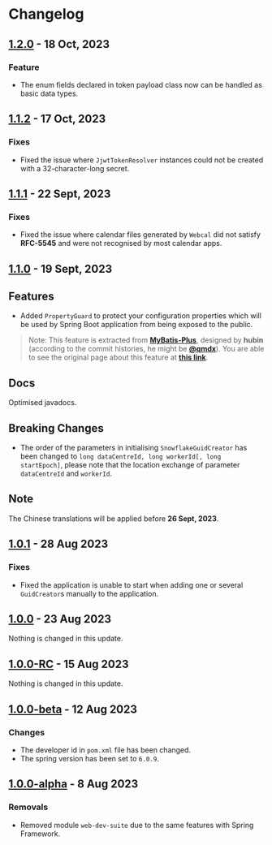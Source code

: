 # Changelog

## [1.2.0](https://github.com/CodeCraftersCN/jdevkit/releases/tag/v1.2.0) - 18 Oct, 2023

### Feature

- The enum fields declared in token payload class now can be handled as basic data types.

## [1.1.2](https://github.com/CodeCraftersCN/jdevkit/releases/tag/v1.1.2) - 17 Oct, 2023

### Fixes

- Fixed the issue where `JjwtTokenResolver` instances could not be created with a 32-character-long secret.

## [1.1.1](https://github.com/CodeCraftersCN/jdevkit/releases/tag/v1.1.1) - 22 Sept, 2023

### Fixes

- Fixed the issue where calendar files generated by `Webcal` did not satisfy **RFC-5545** and were not recognised by most calendar apps.

## [1.1.0](https://github.com/CodeCraftersCN/jdevkit/releases/tag/v1.1.0) - 19 Sept, 2023

## Features

- Added `PropertyGuard` to protect your configuration properties which will be used by Spring Boot application from being exposed to the public.
> Note:
> This feature is extracted from [**MyBatis-Plus**](https://github.com/baomidou/mybatis-plus), designed by **hubin** (according to the commit histories, he might be [**@qmdx**](https://github.com/qmdx)).
> You are able to see the original page about this feature at [**this link**](https://baomidou.com/pages/e0a5ce/).

## Docs

Optimised javadocs.

## Breaking Changes

- The order of the parameters in initialising `SnowflakeGuidCreator` has been changed to `long dataCentreId, long workerId[, long startEpoch]`, please note that the location exchange of parameter `dataCentreId` and `workerId`.

## Note

The Chinese translations will be applied before **26 Sept, 2023**.

## [1.0.1](https://github.com/CodeCraftersCN/jdevkit/releases/tag/v1.0.1) - 28 Aug 2023

### Fixes

- Fixed the application is unable to start when adding one or several `GuidCreator`s manually to the application.

## [1.0.0](https://github.com/CodeCraftersCN/jdevkit/releases/tag/v1.0.0) - 23 Aug 2023

Nothing is changed in this update.

## [1.0.0-RC](https://github.com/CodeCraftersCN/jdevkit/releases/tag/v1.0.0-RC) - 15 Aug 2023

Nothing is changed in this update.

## [1.0.0-beta](https://github.com/CodeCraftersCN/jdevkit/releases/tag/v1.0.0-beta) - 12 Aug 2023

### Changes

- The developer id in `pom.xml` file has been changed.
- The spring version has been set to `6.0.9`.

## [1.0.0-alpha](https://github.com/CodeCraftersCN/jdevkit/releases/tag/v1.0.0-alpha) - 8 Aug 2023

### Removals

- Removed module `web-dev-suite` due to the same features with Spring Framework.